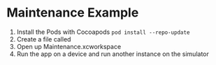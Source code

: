 # Maintenance Example


1. Install the Pods with Cocoapods `pod install --repo-update`
2. Create a file called 
3. Open up Maintenance.xcworkspace
4. Run the app on a device and run another instance on the simulator